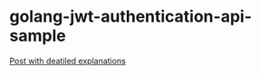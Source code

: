 # golang-jwt-authentication-api-sample
[Post with deatiled explanations](https://medium.com/@raul_11817/securing-golang-api-using-json-web-token-jwt-2dc363792a48)
